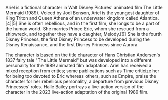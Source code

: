 Ariel is a fictional character in Walt Disney Pictures' animated film The Little Mermaid (1989). Voiced by Jodi Benson, Ariel is the youngest daughter of King Triton and Queen Athena of an underwater kingdom called Atlantica.[4][5] She is often rebellious, and in the first film, she longs to be a part of the human world. She marries Prince Eric, whom she rescued from a shipwreck, and together they have a daughter, Melody.[6] She is the fourth Disney Princess, the first Disney Princess to be developed during the Disney Renaissance, and the first Disney Princess since Aurora.

The character is based on the title character of Hans Christian Andersen's 1837 fairy tale "The Little Mermaid" but was developed into a different personality for the 1989 animated film adaptation. Ariel has received a mixed reception from critics; some publications such as Time criticize her for being too devoted to Eric whereas others, such as Empire, praise the character for her rebellious personality, a departure from previous Disney Princesses' roles. Halle Bailey portrays a live-action version of the character in the 2023 live-action adaptation of the original 1989 film.